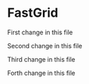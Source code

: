 # FastGrid

First change in this file

Second change in this file

Third change in this file

Forth change in this file